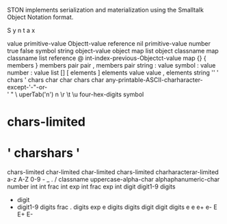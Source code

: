 STON implements serialization and materialization using the Smalltalk
Object Notation format.

S y n t a x

value
  primitive-value
  Objectt-value
  reference
  nil
primitive-value
  number
  true
  false
  symbol
  string
object-value
  object
  map
  list
object
                  classname map
  classname list
reference
  @ int-index-previous-Objectct-value
map
  {}
  { members }
members
  pair
  pair , members
              pair
  string : value
  symbol : value
  number : value
list
  []
            [ elements ]
elements
  value 
  value , elements
string
  ''
                ' chars '
chars
  char
  char chars
char
  any-printable-ASCII-charharacter-
    except-'-"-or-\
  \'
  \"
  \\
uperTab('n')
    n
  \r
  \t
  \u four-hex-digits
symbol
  # chars-limited
  # ' charshars '
chars-limited
  char-limited
  char-limited chars-limited
charharacterar-limited
  a-z A-Z 0-9 - _ . /
classname
  uppercase-alpha-char alphaphanumeric-char
number
  int
  int frac
  int exp
  int frac exp
            int
  digit
  digit1-9 digits 
  - digit
  - digit1-9 digits
frac
            . digits
exp
  e digits
digits
  digit
  digit digits
e
  e
                    e+
  e-
  E
  E+
  E-
        
